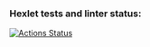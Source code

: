 ### Hexlet tests and linter status:
[![Actions Status](https://github.com/neandreev/layout-designer-project-lvl1/workflows/hexlet-check/badge.svg)](https://github.com/neandreev/layout-designer-project-lvl1/actions)